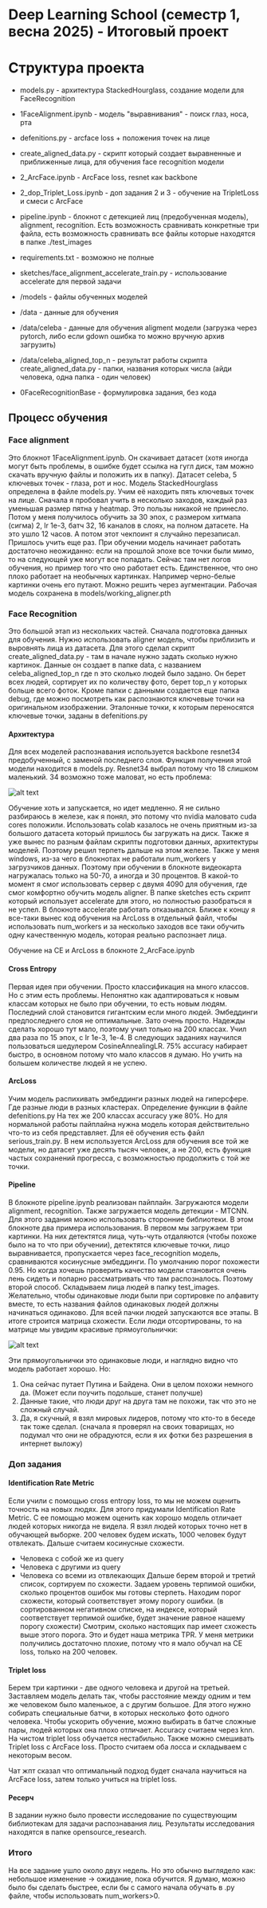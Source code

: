 # Deep Learning School (семестр 1, весна 2025) - Итоговый проект

# Структура проекта

* models.py - архитектура StackedHourglass, создание модели для FaceRecognition
* 1FaceAlignment.ipynb - модель "выравнивания" - поиск глаз, носа, рта
* defenitions.py - arcface loss + положения точек на лице
* create_aligned_data.py - скрипт который создает выравненные и приближенные лица, для обучения face recognition модели
* 2_ArcFace.ipynb - ArcFace loss, resnet как backbone
* 2_dop_Triplet_Loss.ipynb - доп задания 2 и 3 - обучение на TripletLoss и смеси с ArcFace
* pipeline.ipynb - блокнот с детекцией лиц (предобученная модель), alignment, recognition. Есть возможность сравнивать конкретные три файла, есть возможность сравнивать все файлы которые находятся в папке ./test_images
* requirements.txt - возможно не полные

* sketches/face_alignment_accelerate_train.py - использование accelerate для первой задачи

* /models - файлы обученных моделей
* /data - данные для обучения
* /data/celeba - данные для обучения aligment модели (загрузка через pytorch, либо если gdown ошибка то можно вручную архив загрузить)
* /data/celeba_aligned_top_n - результат работы скрипта create_aligned_data.py - папки, названия которых числа (айди человека, одна папка - один человек)

* 0FaceRecognitionBase - формулировка задания, без кода

## Процесс обучения 

### Face alignment 

Это блокнот 1FaceAlignment.ipynb. Он скачивает датасет (хотя иногда могут быть проблемы, в ошибке будет ссылка на гугл диск, там можно скачать вручную файлы и положить их в папку). Датасет celeba, 5 ключевых точек - глаза, рот и нос. 
Модель StackedHourglass определена в файле models.py. Учим её находить пять ключевых точек на лице. 
Сначала я пробовал учить в несколько заходов, каждый раз уменьшая размер пятна у heatmap. Это пользы никакой не принесло. 
Потом у меня получилось обучить за 30 эпох, с размером хитмапа (сигма) 2, lr 1e-3, батч 32, 16 каналов в слоях, на полном датасете. На это ушло 12 часов. А потом этот чекпоинт я случайно перезаписал. Пришлось учить еще раз. При обучении модель начинает работать достаточно неожиданно: если на прошлой эпохе все точки были мимо, то на следующей уже могут все попадать.
Сейчас там нет логов обучения, но пример того что оно работает есть. Единственное, что оно плохо работает на необычных картинках. Например черно-белые картинки очень его путают. Можно решить через аугментации. 
Рабочая модель сохранена в models/working_aligner.pth

### Face Recognition

Это большой этап из нескольких частей. Сначала подготовка данных для обучения. Нужно использовать aligner модель, чтобы приблизить и выровнять лица из датасета. 
Для этого сделал скрипт create_aligned_data.py - там в начале нужно задать сколько нужно картинок. Данные он создает в папке data, с названием celeba_aligned_top_n где n это сколько людей было задано. Он берет всех людей, сортирует их по количеству фото, берет top_n у которых больше всего фоток. Кроме папки с данными создается еще папка debug, где можно посмотреть как распознаются ключевые точки на оригинальном изображении. 
Эталонные точки, к которым переносятся ключевые точки, заданы в defenitions.py

#### Архитектура

Для всех моделей распознавания используется backbone resnet34 предобученный, с заменой последнего слоя. Функция получения этой модели находится в models.py. 
Resnet34 выбрал потому что 18 слишком маленький. 34 возможно тоже маловат, но есть проблема:

![alt text](image.png)

Обучение хоть и запускается, но идет медленно. Я не сильно разбираюсь в железе, как я понял, это потому что nvidia маловато cuda cores положили. 
Использовать colab казалось не очень приятным из-за большого датасета который пришлось бы загружать на диск. Также я уже вынес по разным файлам скрипты подготовки данных, архитектуры моделей. 
Поэтому решил терпеть дальше на этом железе. Также у меня windows, из-за чего в блокнотах не работали num_workers у загрузчиков данных. Поэтому при обучении в блокноте видеокарта нагружалась только на 50-70, а иногда и 30 процентов.
В какой-то момент я смог использовать сервер с двумя 4090 для обучения, где смог комфортно обучить модель aligner. В папке sketches есть скрипт который использует accelerate для этого, но полностью разобраться я не успел. В блокноте accelerate работать отказывался. 
Ближе к концу я все-таки вынес код обучения на ArcLoss в отдельный файл, чтобы использовать num_workers и за несколько заходов все таки обучить одну качественную модель, которая реально распознает лица. 

Обучение на CE и ArcLoss в блокноте 2_ArcFace.ipynb

#### Cross Entropy

Первая идея при обучении. Просто классификация на много классов. Но с этим есть проблемы. Непонятно как адаптироваться к новым классам которых не было при обучении, то есть новым людям. Последний слой становится гигантским если много людей. Эмбеддинги предпоследнего слоя не оптимальные.
Зато очень просто. 
Надежды сделать хорошо тут мало, поэтому учил только на 200 классах. Учил два раза по 15 эпох, с lr 1e-3, 1e-4. В следующих заданиях научился пользоваться шедулером CosineAnnealingLR. 75% accuracy набирает быстро, в основном потому что мало классов я думаю. Но учить на большем количестве людей я не успею. 

#### ArcLoss

Учим модель распихивать эмбеддинги разных людей на гиперсфере. Где разные люди в разных кластерах. Определение функции в файле defenitions.py
На тех же 200 классах accuracy уже 80%. 
Но для нормальной работы пайплайна нужна модель которая действительно что-то из себя представляет. Для её обучения есть файл serious_train.py. В нем используется ArcLoss для обучения все той же модели, но датасет уже десять тысяч человек, а не 200, есть функция частых сохранений прогресса, с возможностью продолжить с той же точки. 

#### Pipeline

В блокноте pipeline.ipynb реализован пайплайн. Загружаются модели alignment, recognition. Также загружается модель детекции - MTCNN. Для этого задания можно использовать сторонние библиотеки. 
В этом блокноте два примера использования. В первом мы загружаем три картинки. На них детектятся лица, чуть-чуть отдаляются (чтобы похоже было на то что при обучении), детектятся ключевые точки, лицо выравнивается, пропускается через face_recognition модель, сравниваются косинусные эмбеддинги. По умолчанию порог похожести 0.95. 
Но когда хочешь проверить качество модели становится очень лень сидеть и попарно рассматривать что там распозналось. Поэтому второй способ. Складываем лица людей в папку test_images. Желательно, чтобы одинаковые люди были при сортировке по алфавиту вместе, то есть названия файлов одинаковых людей должны начинаться одинаково. Для всей пачки людей запускаются все этапы. В итоге строится матрица схожести. Если люди отсортированы, то на матрице мы увидим красивые прямоугольнички:

![alt text](image-1.png)

Эти прямоугольнички это одинаковые люди, и наглядно видно что модель работает хорошо. 
Но:
1. Она сейчас путает Путина и Байдена. Они в целом похожи немного да. (Может если поучить подольше, станет получше)
2. Данные такие, что люди друг на друга там не похожи, так что это не сложный случай. 
3. Да, я скучный, я взял мировых лидеров, потому что кто-то в беседе так тоже сделал. (сначала я проверял на своих товарищах, но подумал что они не обрадуются, если я их фотки без разрешения в интернет выложу)

### Доп задания

#### Identification Rate Metric

Если учили с помощью cross entropy loss, то мы не можем оценить точность на новых людях. Для этого придумали Identification Rate Metric. С ее помощью можем оценить как хорошо модель отличает людей которых никогда не видела. 
Я взял людей которых точно нет в обучающей выборке. 200 человек будем искать, 1000 человек будут отвлекать. Дальше считаем косинусные схожести. 
* Человека с собой же из query
* Человека с другими из query
* Человека со всеми из отвлекающих 
Дальше берем второй и третий список, сортируем по схожести. 
Задаем уровень терпимой ошибки, сколько процентов ошибок мы готовы стерпеть. Находим порог схожести, который соответствует этому порогу ошибки. (в сортированном негативном списке, на индексе, который соответствует терпимой ошибке, будет значение равное нашему порогу схожести)
Смотрим, сколько настоящих пар имеет схожесть выше этого порога. Это и будет наша метрика TPR. 
У меня метрики получились достаточно плохие, потому что я мало обучал на CE loss, только на 200 человек. 

#### Triplet loss

Берем три картинки - две одного человека и другой на третьей. Заставляем модель делать так, чтобы расстояние между одним и тем же человеком было маленькое, а с другим большое. Для этого нужно собирать специальные батчи, в которых несколько фото одного человека. 
Чтобы ускорить обучение, можно выбирать в батче сложные пары, людей которых она плохо отличает. 
Accuracy считаем через knn.
На чистом triplet loss обучается нестабильно. 
Также можно смешивать Triplet loss с ArcFace loss. Просто считаем оба лосса и складываем с некоторым весом. 

Чат жпт сказал что оптимальный подход будет сначала научиться на ArcFace loss, затем только учиться на triplet loss. 

#### Ресерч

В задании нужно было провести исследование по существующим библиотекам для задачи распознавания лиц. Результаты исследования находятся в папке opensource_research. 

### Итого

На все задание ушло около двух недель. Но это обычно выглядело как: небольшое изменение -> ожидание, пока обучится. 
Я думаю, можно было бы сделать быстрее, если бы с самого начала обучать в .py файле, чтобы использовать num_workers>0. 